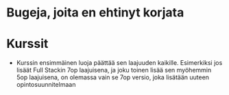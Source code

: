# Bugeja, joita en ehtinyt korjata

# Kurssit
- Kurssin ensimmäinen luoja päättää sen laajuuden kaikille. Esimerkiksi jos lisäät Full Stackin 7op laajuisena, ja joku toinen lisää sen myöhemmin 5op laajuisena, on olemassa vain se 7op versio, joka lisätään uuteen opintosuunnitelmaan